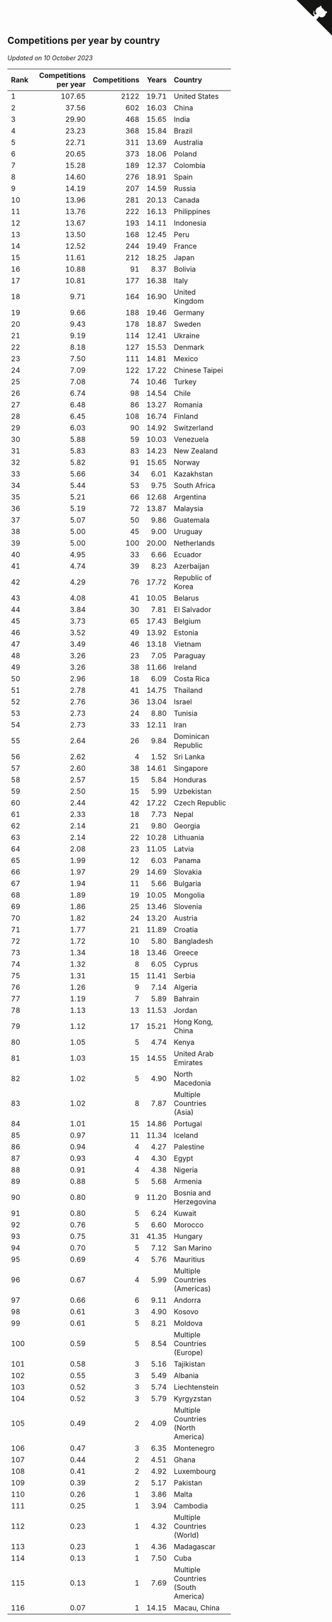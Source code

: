 ## Competitions per year by country

*Updated on 10 October 2023*

| Rank | Competitions per year | Competitions | Years | Country |
| :--- | ---: | ---: | ---: | :--- |
| 1 | 107.65 | 2122 | 19.71 | United States |
| 2 | 37.56 | 602 | 16.03 | China |
| 3 | 29.90 | 468 | 15.65 | India |
| 4 | 23.23 | 368 | 15.84 | Brazil |
| 5 | 22.71 | 311 | 13.69 | Australia |
| 6 | 20.65 | 373 | 18.06 | Poland |
| 7 | 15.28 | 189 | 12.37 | Colombia |
| 8 | 14.60 | 276 | 18.91 | Spain |
| 9 | 14.19 | 207 | 14.59 | Russia |
| 10 | 13.96 | 281 | 20.13 | Canada |
| 11 | 13.76 | 222 | 16.13 | Philippines |
| 12 | 13.67 | 193 | 14.11 | Indonesia |
| 13 | 13.50 | 168 | 12.45 | Peru |
| 14 | 12.52 | 244 | 19.49 | France |
| 15 | 11.61 | 212 | 18.25 | Japan |
| 16 | 10.88 | 91 | 8.37 | Bolivia |
| 17 | 10.81 | 177 | 16.38 | Italy |
| 18 | 9.71 | 164 | 16.90 | United Kingdom |
| 19 | 9.66 | 188 | 19.46 | Germany |
| 20 | 9.43 | 178 | 18.87 | Sweden |
| 21 | 9.19 | 114 | 12.41 | Ukraine |
| 22 | 8.18 | 127 | 15.53 | Denmark |
| 23 | 7.50 | 111 | 14.81 | Mexico |
| 24 | 7.09 | 122 | 17.22 | Chinese Taipei |
| 25 | 7.08 | 74 | 10.46 | Turkey |
| 26 | 6.74 | 98 | 14.54 | Chile |
| 27 | 6.48 | 86 | 13.27 | Romania |
| 28 | 6.45 | 108 | 16.74 | Finland |
| 29 | 6.03 | 90 | 14.92 | Switzerland |
| 30 | 5.88 | 59 | 10.03 | Venezuela |
| 31 | 5.83 | 83 | 14.23 | New Zealand |
| 32 | 5.82 | 91 | 15.65 | Norway |
| 33 | 5.66 | 34 | 6.01 | Kazakhstan |
| 34 | 5.44 | 53 | 9.75 | South Africa |
| 35 | 5.21 | 66 | 12.68 | Argentina |
| 36 | 5.19 | 72 | 13.87 | Malaysia |
| 37 | 5.07 | 50 | 9.86 | Guatemala |
| 38 | 5.00 | 45 | 9.00 | Uruguay |
| 39 | 5.00 | 100 | 20.00 | Netherlands |
| 40 | 4.95 | 33 | 6.66 | Ecuador |
| 41 | 4.74 | 39 | 8.23 | Azerbaijan |
| 42 | 4.29 | 76 | 17.72 | Republic of Korea |
| 43 | 4.08 | 41 | 10.05 | Belarus |
| 44 | 3.84 | 30 | 7.81 | El Salvador |
| 45 | 3.73 | 65 | 17.43 | Belgium |
| 46 | 3.52 | 49 | 13.92 | Estonia |
| 47 | 3.49 | 46 | 13.18 | Vietnam |
| 48 | 3.26 | 23 | 7.05 | Paraguay |
| 49 | 3.26 | 38 | 11.66 | Ireland |
| 50 | 2.96 | 18 | 6.09 | Costa Rica |
| 51 | 2.78 | 41 | 14.75 | Thailand |
| 52 | 2.76 | 36 | 13.04 | Israel |
| 53 | 2.73 | 24 | 8.80 | Tunisia |
| 54 | 2.73 | 33 | 12.11 | Iran |
| 55 | 2.64 | 26 | 9.84 | Dominican Republic |
| 56 | 2.62 | 4 | 1.52 | Sri Lanka |
| 57 | 2.60 | 38 | 14.61 | Singapore |
| 58 | 2.57 | 15 | 5.84 | Honduras |
| 59 | 2.50 | 15 | 5.99 | Uzbekistan |
| 60 | 2.44 | 42 | 17.22 | Czech Republic |
| 61 | 2.33 | 18 | 7.73 | Nepal |
| 62 | 2.14 | 21 | 9.80 | Georgia |
| 63 | 2.14 | 22 | 10.28 | Lithuania |
| 64 | 2.08 | 23 | 11.05 | Latvia |
| 65 | 1.99 | 12 | 6.03 | Panama |
| 66 | 1.97 | 29 | 14.69 | Slovakia |
| 67 | 1.94 | 11 | 5.66 | Bulgaria |
| 68 | 1.89 | 19 | 10.05 | Mongolia |
| 69 | 1.86 | 25 | 13.46 | Slovenia |
| 70 | 1.82 | 24 | 13.20 | Austria |
| 71 | 1.77 | 21 | 11.89 | Croatia |
| 72 | 1.72 | 10 | 5.80 | Bangladesh |
| 73 | 1.34 | 18 | 13.46 | Greece |
| 74 | 1.32 | 8 | 6.05 | Cyprus |
| 75 | 1.31 | 15 | 11.41 | Serbia |
| 76 | 1.26 | 9 | 7.14 | Algeria |
| 77 | 1.19 | 7 | 5.89 | Bahrain |
| 78 | 1.13 | 13 | 11.53 | Jordan |
| 79 | 1.12 | 17 | 15.21 | Hong Kong, China |
| 80 | 1.05 | 5 | 4.74 | Kenya |
| 81 | 1.03 | 15 | 14.55 | United Arab Emirates |
| 82 | 1.02 | 5 | 4.90 | North Macedonia |
| 83 | 1.02 | 8 | 7.87 | Multiple Countries (Asia) |
| 84 | 1.01 | 15 | 14.86 | Portugal |
| 85 | 0.97 | 11 | 11.34 | Iceland |
| 86 | 0.94 | 4 | 4.27 | Palestine |
| 87 | 0.93 | 4 | 4.30 | Egypt |
| 88 | 0.91 | 4 | 4.38 | Nigeria |
| 89 | 0.88 | 5 | 5.68 | Armenia |
| 90 | 0.80 | 9 | 11.20 | Bosnia and Herzegovina |
| 91 | 0.80 | 5 | 6.24 | Kuwait |
| 92 | 0.76 | 5 | 6.60 | Morocco |
| 93 | 0.75 | 31 | 41.35 | Hungary |
| 94 | 0.70 | 5 | 7.12 | San Marino |
| 95 | 0.69 | 4 | 5.76 | Mauritius |
| 96 | 0.67 | 4 | 5.99 | Multiple Countries (Americas) |
| 97 | 0.66 | 6 | 9.11 | Andorra |
| 98 | 0.61 | 3 | 4.90 | Kosovo |
| 99 | 0.61 | 5 | 8.21 | Moldova |
| 100 | 0.59 | 5 | 8.54 | Multiple Countries (Europe) |
| 101 | 0.58 | 3 | 5.16 | Tajikistan |
| 102 | 0.55 | 3 | 5.49 | Albania |
| 103 | 0.52 | 3 | 5.74 | Liechtenstein |
| 104 | 0.52 | 3 | 5.79 | Kyrgyzstan |
| 105 | 0.49 | 2 | 4.09 | Multiple Countries (North America) |
| 106 | 0.47 | 3 | 6.35 | Montenegro |
| 107 | 0.44 | 2 | 4.51 | Ghana |
| 108 | 0.41 | 2 | 4.92 | Luxembourg |
| 109 | 0.39 | 2 | 5.17 | Pakistan |
| 110 | 0.26 | 1 | 3.86 | Malta |
| 111 | 0.25 | 1 | 3.94 | Cambodia |
| 112 | 0.23 | 1 | 4.32 | Multiple Countries (World) |
| 113 | 0.23 | 1 | 4.36 | Madagascar |
| 114 | 0.13 | 1 | 7.50 | Cuba |
| 115 | 0.13 | 1 | 7.69 | Multiple Countries (South America) |
| 116 | 0.07 | 1 | 14.15 | Macau, China |


<a href="https://github.com/JustinTimeCuber/wca_statistics" class="github-corner" aria-label="View source on Github"><svg width="80" height="80" viewBox="0 0 250 250" style="fill:#151513; color:#fff; position: absolute; top: 0; border: 0; right: 0;" aria-hidden="true"><path d="M0,0 L115,115 L130,115 L142,142 L250,250 L250,0 Z"></path><path d="M128.3,109.0 C113.8,99.7 119.0,89.6 119.0,89.6 C122.0,82.7 120.5,78.6 120.5,78.6 C119.2,72.0 123.4,76.3 123.4,76.3 C127.3,80.9 125.5,87.3 125.5,87.3 C122.9,97.6 130.6,101.9 134.4,103.2" fill="currentColor" style="transform-origin: 130px 106px;" class="octo-arm"></path><path d="M115.0,115.0 C114.9,115.1 118.7,116.5 119.8,115.4 L133.7,101.6 C136.9,99.2 139.9,98.4 142.2,98.6 C133.8,88.0 127.5,74.4 143.8,58.0 C148.5,53.4 154.0,51.2 159.7,51.0 C160.3,49.4 163.2,43.6 171.4,40.1 C171.4,40.1 176.1,42.5 178.8,56.2 C183.1,58.6 187.2,61.8 190.9,65.4 C194.5,69.0 197.7,73.2 200.1,77.6 C213.8,80.2 216.3,84.9 216.3,84.9 C212.7,93.1 206.9,96.0 205.4,96.6 C205.1,102.4 203.0,107.8 198.3,112.5 C181.9,128.9 168.3,122.5 157.7,114.1 C157.9,116.9 156.7,120.9 152.7,124.9 L141.0,136.5 C139.8,137.7 141.6,141.9 141.8,141.8 Z" fill="currentColor" class="octo-body"></path></svg></a><style>.github-corner:hover .octo-arm{animation:octocat-wave 560ms ease-in-out}@keyframes octocat-wave{0%,100%{transform:rotate(0)}20%,60%{transform:rotate(-25deg)}40%,80%{transform:rotate(10deg)}}@media (max-width:500px){.github-corner:hover .octo-arm{animation:none}.github-corner .octo-arm{animation:octocat-wave 560ms ease-in-out}}</style>
